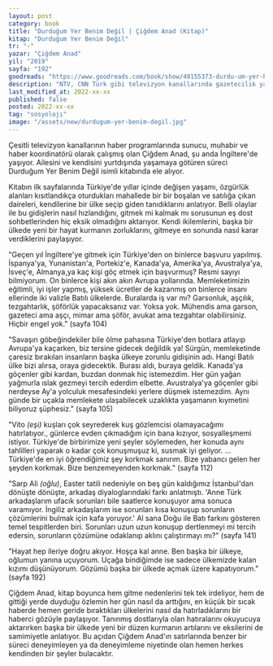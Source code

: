 ```yaml
---
layout: post
category: book
title: "Durduğum Yer Benim Değil | Çiğdem Anad (Kitap)"
kitap: "Durduğum Yer Benim Değil"
tr: "-"
yazar: "Çiğdem Anad"
yil: "2019"
sayfa: "192"
goodreads: "https://www.goodreads.com/book/show/49155373-durdu-um-yer-benim-de-il"
description: "NTV, CNN Türk gibi televizyon kanallarında gazetecilik yapan Çiğdem Anad, şu anda İngiltere'de yaşıyor. Ailesini ve kendisini yurtdışında yaşamaya götüren süreci Durduğum Yer Benim Değil isimli kitabında ele alıyor."
last_modified_at: 2022-xx-xx
published: false
posted: 2022-xx-xx
tag: "sosyolojı"
image: "/assets/new/durdugum-yer-benim-degil.jpg"
---
```


Çesitli televizyon kanallarının haber programlarında sunucu, muhabir ve haber koordinatörü olarak çalışmış olan Çiğdem Anad, şu anda İngiltere'de yaşıyor. Ailesini ve kendisini yurtdışında yaşamaya götüren süreci Durduğum Yer Benim Değil isimli kitabında ele alıyor. 

Kitabın ilk sayfalarında Türkiye'de yıllar içinde değişen yaşamı, özgürlük alanları kısıtlandıkça oturdukları mahallede bir bir boşalan ve satılığa çıkan daireleri, kendilerine bir ülke seçip giden tanıdıklarını anlatıyor. Belli olaylar ile bu gidişlerin nasıl hızlandığını, gitmek mi kalmak mı sorusunun eş dost sohbetlerinden hiç eksik olmadığını aktarıyor. Kendi ikilemlerini, başka bir ülkede yeni bir hayat kurmanın zorluklarını, gitmeye en sonunda nasıl karar verdiklerini paylaşıyor. 

"Geçen yıl İngiltere'ye gitmek için Türkiye'den on binlerce başvuru yapılmış. İspanya'ya, Yunanistan'a, Portekiz'e, Kanada'ya, Amerika'ya, Avustralya'ya, İsveç'e, Almanya,ya kaç kişi göç etmek için başvurmuş? Resmi sayıyı bilmiyorum. On binlerce kişi akın akın Avrupa yollarında. Memleketimizin eğitimli, iyi işler yapmış, yüksek ücretler de kazanmış on binlerce insanı ellerinde iki valizle Batılı ülkelerde. Buralarda iş var mı? Garsonluk, aşçılık, tezgahtarlık, şöförlük yapacaksanız var. Yoksa yok. Mühendis ama garson, gazeteci ama aşçı, mimar ama şöför, avukat ama tezgahtar olabilirsiniz. Hiçbir engel yok." (sayfa 104)

"Savaşın göbeğindekiler bile ölme pahasına Türkiye'den botlara atlayıp Avrupa'ya kaçarken, biz tersine gidecek değildik ya! Sürgün, memleketinde çaresiz bırakılan insanların başka ülkeye zorunlu gidişinin adı. Hangi Batılı ülke bizi alırsa, oraya gidecektik. Burası aldı, buraya geldik. Kanada'ya göçenler gibi kardan, buzdan donmak hiç istemezdim. Her gün yağan yağmurla ıslak gezmeyi tercih ederdim elbette. Avustralya'ya göçenler gibi nerdeyse Ay'a yolculuk mesafesindeki yerlere düşmek istemezdim. Aynı günde bir uçakla memlekete ulaşabilecek uzaklıkta yaşamanın kıymetini biliyoruz şüphesiz." (sayfa 105)

"Vito _(eşi)_ kuşları çok seyrederek kuş gözlemcisi olamayacağımı hatırlatıyor., günlerce evden çıkmadığım için bana kızıyor, sosyalleşmemi istiyor. Türkiye'de birbirimize yeni şeyler söylemeden, her konuda aynı tahlilleri yaparak o kadar çok konuşmuşuz ki, susmak iyi geliyor. ... Türkiye'de en iyi öğrendiğimiz şey korkmak sanırım. Bize yabancı gelen her şeyden korkmak. Bize benzemeyenden korkmak." (sayfa 112)

"Sarp Ali _(oğlu)_, Easter tatili nedeniyle on beş gün kaldığımız İstanbul'dan dönüşte dönüşte, arkadaş diyaloglarındaki farkı anlatmıştı. 
'Anne Türk arkadaşlarım ufacık sorunları bile saatlerce konuşuyor ama sonuca varamıyor. İngiliz arkadaşlarım ise sorunları kısa konuşup sorunların çözümlerini bulmak için kafa yoruyor.' 
Al sana Doğu ile Batı farkını gösteren temel tespitlerden biri. Sorunları uzun uzun konuşup dertlenmeyi mi tercih edersin, sorunların çözümüne odaklanıp aklını çalıştırmayı mı?" (sayfa 141)

"Hayat hep ileriye doğru akıyor.
Hoşça kal anne.
Ben başka bir ülkeye, oğlumun yanına uçuyorum. Uçağa bindiğimde ise sadece ülkemizde kalan kızımı düşünüyorum. Gözümü başka bir ülkede açmak üzere kapatıyorum." (sayfa 192)

Çiğdem Anad, kitap boyunca hem gitme nedenlerini tek tek irdeliyor, hem de gittiği yerde duyduğu özlemin her gün nasıl da arttığını, en küçük bir sıcak haberde hemen geride bıraktıkları ülkelerini nasıl da hatırladıklarını bir haberci gözüyle paylaşıyor. Tanınmış dostlarıyla olan hatıralarını okuyucuya aktarırken başka bir ülkede yeni bir düzen kurmanın artılarını ve eksilerini de samimiyetle anlatıyor. Bu açıdan Çiğdem Anad'ın satırlarında benzer bir süreci deneyimleyen ya da deneyimleme niyetinde olan hemen herkes kendinden bir şeyler bulacaktır.

